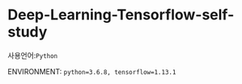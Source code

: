 # Deep-Learning-Tensorflow-self-study

사용언어:```Python```

ENVIRONMENT: ```python=3.6.8, tensorflow=1.13.1```
